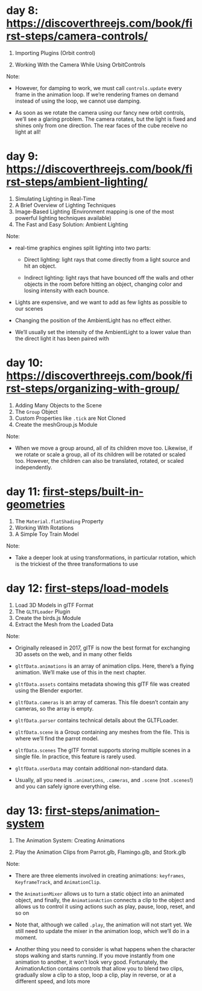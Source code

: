 # day 8: https://discoverthreejs.com/book/first-steps/camera-controls/

1. Importing Plugins (Orbit control)

2. Working With the Camera While Using OrbitControls

Note:

- However, for damping to work, we must call `controls.update` every frame in the animation loop. If we’re rendering frames on demand instead of using the loop, we cannot use damping.

- As soon as we rotate the camera using our fancy new orbit controls, we’ll see a glaring problem. The camera rotates, but the light is fixed and shines only from one direction. The rear faces of the cube receive no light at all!

# day 9: https://discoverthreejs.com/book/first-steps/ambient-lighting/

1. Simulating Lighting in Real-Time
2. A Brief Overview of Lighting Techniques
3. Image-Based Lighting (Environment mapping is one of the most powerful lighting techniques available)
4. The Fast and Easy Solution: Ambient Lighting

Note:

- real-time graphics engines split lighting into two parts:

  - Direct lighting: light rays that come directly from a light source and hit an object.

  - Indirect lighting: light rays that have bounced off the walls and other objects in the room before hitting an object, changing color and losing intensity with each bounce.

- Lights are expensive, and we want to add as few lights as possible to our scenes

- Changing the position of the AmbientLight has no effect either.

- We’ll usually set the intensity of the AmbientLight to a lower value than the direct light it has been paired with

# day 10: https://discoverthreejs.com/book/first-steps/organizing-with-group/

1. Adding Many Objects to the Scene
2. The `Group` Object
3. Custom Properties like `.tick` are Not Cloned
4. Create the meshGroup.js Module

Note:

- When we move a group around, all of its children move too. Likewise, if we rotate or scale a group, all of its children will be rotated or scaled too. However, the children can also be translated, rotated, or scaled independently.

# day 11: [first-steps/built-in-geometries](https://discoverthreejs.com/book/first-steps/built-in-geometries/)

1. The `Material.flatShading` Property
2. Working With Rotations
3. A Simple Toy Train Model

Note:

- Take a deeper look at using transformations, in particular rotation, which is the trickiest of the three transformations to use

# day 12: [first-steps/load-models](https://discoverthreejs.com/book/first-steps/load-models/)

1. Load 3D Models in glTF Format
2. The `GLTFLoader` Plugin
3. Create the birds.js Module
4. Extract the Mesh from the Loaded Data

Note:

- Originally released in 2017, glTF is now the best format for exchanging 3D assets on the web, and in many other fields

- `gltfData.animations` is an array of animation clips. Here, there’s a flying animation. We’ll make use of this in the next chapter.
- `gltfData.assets` contains metadata showing this glTF file was created using the Blender exporter.
- `gltfData.cameras` is an array of cameras. This file doesn’t contain any cameras, so the array is empty.
- `gltfData.parser` contains technical details about the GLTFLoader.
- `gltfData.scene` is a Group containing any meshes from the file. This is where we’ll find the parrot model.
- `gltfData.scenes` The glTF format supports storing multiple scenes in a single file. In practice, this feature is rarely used.
- `gltfData.userData` may contain additional non-standard data.

- Usually, all you need is `.animations`, `.cameras`, and `.scene` (not `.scenes`!) and you can safely ignore everything else.

# day 13: [first-steps/animation-system](https://discoverthreejs.com/book/first-steps/animation-system/)

1. The Animation System: Creating Animations

2. Play the Animation Clips from Parrot.glb, Flamingo.glb, and Stork.glb

Note:

- There are three elements involved in creating animations: `keyframes`, `KeyframeTrack`, and `AnimationClip`.

- the `AnimationMixer` allows us to turn a static object into an animated object, and finally, the `AnimationAction` connects a clip to the object and allows us to control it using actions such as play, pause, loop, reset, and so on

- Note that, although we called `.play`, the animation will not start yet. We still need to update the mixer in the animation loop, which we’ll do in a moment.

- Another thing you need to consider is what happens when the character stops walking and starts running. If you move instantly from one animation to another, it won’t look very good. Fortunately, the AnimationAction contains controls that allow you to blend two clips, gradually slow a clip to a stop, loop a clip, play in reverse, or at a different speed, and lots more
